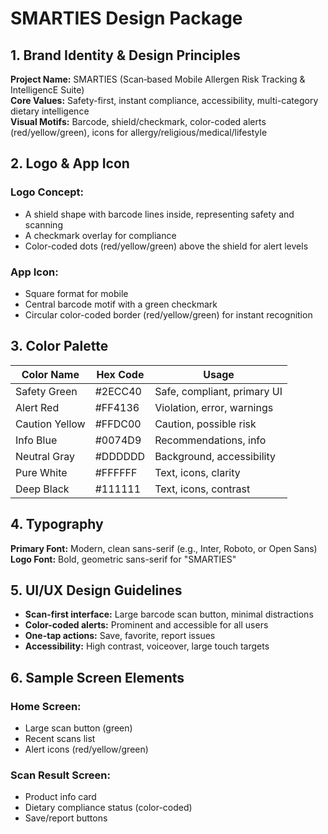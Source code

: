 # SMARTIES Design Package

## 1. Brand Identity & Design Principles

**Project Name:** SMARTIES (Scan‑based Mobile Allergen Risk Tracking & IntelligencE Suite)  
**Core Values:** Safety-first, instant compliance, accessibility, multi-category dietary intelligence  
**Visual Motifs:** Barcode, shield/checkmark, color-coded alerts (red/yellow/green), icons for allergy/religious/medical/lifestyle

## 2. Logo & App Icon

### Logo Concept:
- A shield shape with barcode lines inside, representing safety and scanning
- A checkmark overlay for compliance
- Color-coded dots (red/yellow/green) above the shield for alert levels

### App Icon:
- Square format for mobile
- Central barcode motif with a green checkmark
- Circular color-coded border (red/yellow/green) for instant recognition

## 3. Color Palette

| Color Name | Hex Code | Usage |
|------------|----------|-------|
| Safety Green | #2ECC40 | Safe, compliant, primary UI |
| Alert Red | #FF4136 | Violation, error, warnings |
| Caution Yellow | #FFDC00 | Caution, possible risk |
| Info Blue | #0074D9 | Recommendations, info |
| Neutral Gray | #DDDDDD | Background, accessibility |
| Pure White | #FFFFFF | Text, icons, clarity |
| Deep Black | #111111 | Text, icons, contrast |

## 4. Typography

**Primary Font:** Modern, clean sans-serif (e.g., Inter, Roboto, or Open Sans)  
**Logo Font:** Bold, geometric sans-serif for "SMARTIES"

## 5. UI/UX Design Guidelines

- **Scan-first interface:** Large barcode scan button, minimal distractions
- **Color-coded alerts:** Prominent and accessible for all users
- **One-tap actions:** Save, favorite, report issues
- **Accessibility:** High contrast, voiceover, large touch targets

## 6. Sample Screen Elements

### Home Screen:
- Large scan button (green)
- Recent scans list
- Alert icons (red/yellow/green)

### Scan Result Screen:
- Product info card
- Dietary compliance status (color-coded)
- Save/report buttons
